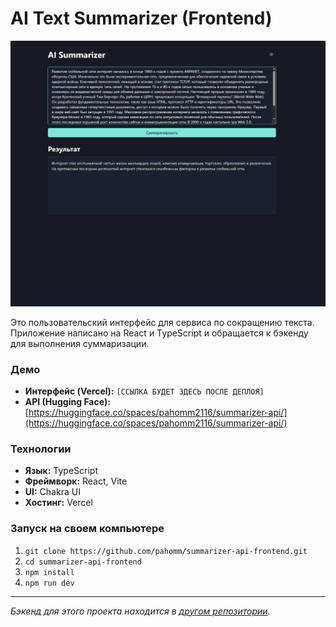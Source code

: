# AI Text Summarizer (Frontend)

![AI Summarizer Screenshot](./docs/screenshot.png)

Это пользовательский интерфейс для сервиса по сокращению текста. Приложение написано на React и TypeScript и обращается к бэкенду для выполнения суммаризации.

### Демо

*   **Интерфейс (Vercel):** `[ССЫЛКА БУДЕТ ЗДЕСЬ ПОСЛЕ ДЕПЛОЯ]`
*   **API (Hugging Face):** [https://huggingface.co/spaces/pahomm2116/summarizer-api/](https://huggingface.co/spaces/pahomm2116/summarizer-api/)

### Технологии

*   **Язык:** TypeScript
*   **Фреймворк:** React, Vite
*   **UI:** Chakra UI
*   **Хостинг:** Vercel

### Запуск на своем компьютере

1.  `git clone https://github.com/pahomm/summarizer-api-frontend.git`
2.  `cd summarizer-api-frontend`
3.  `npm install`
4.  `npm run dev`

---
*Бэкенд для этого проекта находится в [другом репозитории](https://github.com/pahomm/summarizer-api).*